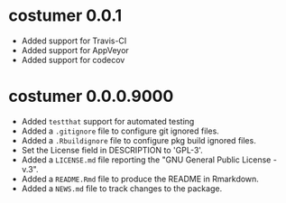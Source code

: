 # costumer 0.0.1

* Added support for Travis-CI
* Added support for AppVeyor
* Added support for codecov

# costumer 0.0.0.9000

* Added `testthat` support for automated testing
* Added a `.gitignore` file to configure git ignored files.
* Added a `.Rbuildignore` file to configure pkg build ignored files.
* Set the License field in DESCRIPTION to 'GPL-3'.
* Added a `LICENSE.md` file reporting the "GNU General Public License - v.3".
* Added a `README.Rmd` file to produce the README in Rmarkdown.
* Added a `NEWS.md` file to track changes to the package.
